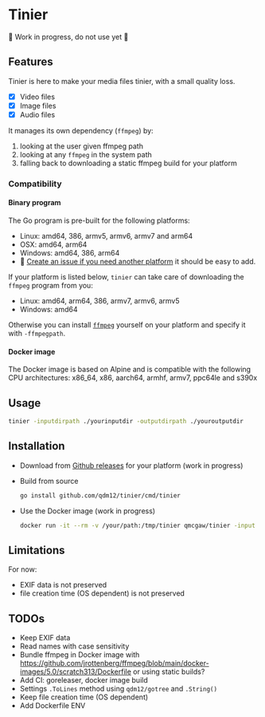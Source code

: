 # Tinier

🚧 Work in progress, do not use yet 🚧

## Features

Tinier is here to make your media files tinier, with a small quality loss.

- [x] Video files
- [x] Image files
- [x] Audio files

It manages its own dependency (`ffmpeg`) by:

1. looking at the user given ffmpeg path
1. looking at any `ffmpeg` in the system path
1. falling back to downloading a static ffmpeg build for your platform

### Compatibility

#### Binary program

The Go program is pre-built for the following platforms:

- Linux: amd64, 386, armv5, armv6, armv7 and arm64
- OSX: amd64, arm64
- Windows: amd64, 386, arm64
- 💁 [Create an issue if you need another platform](https://github.com/qdm12/tinier/issues/new) it should be easy to add.

If your platform is listed below, `tinier` can take care of downloading the `ffmpeg` program from you:

- Linux: amd64, arm64, 386, armv7, armv6, armv5
- Windows: amd64

Otherwise you can install [`ffmpeg`](https://ffmpeg.org/) yourself on your platform and specify it with `-ffmpegpath`.

#### Docker image

The Docker image is based on Alpine and is compatible with the following CPU architectures:
x86_64, x86, aarch64, armhf, armv7, ppc64le and s390x

## Usage

```sh
tinier -inputdirpath ./yourinputdir -outputdirpath ./youroutputdir
```

## Installation

- Download from [Github releases](https://github.com/qdm12/tinier/releases) for your platform (work in progress)
- Build from source

  ```sh
  go install github.com/qdm12/tinier/cmd/tinier
  ```

- Use the Docker image (work in progress)

    ```sh
    docker run -it --rm -v /your/path:/tmp/tinier qmcgaw/tinier -input /tmp/tinier/input -output /tmp/tinier/output
    ```

## Limitations

For now:

- EXIF data is not preserved
- file creation time (OS dependent) is not preserved

## TODOs

- Keep EXIF data
- Read names with case sensitivity
- Bundle ffmpeg in Docker image with <https://github.com/jrottenberg/ffmpeg/blob/main/docker-images/5.0/scratch313/Dockerfile> or using static builds?
- Add CI: goreleaser, docker image build
- Settings `.ToLines` method using `qdm12/gotree` and `.String()`
- Keep file creation time (OS dependent)
- Add Dockerfile ENV
